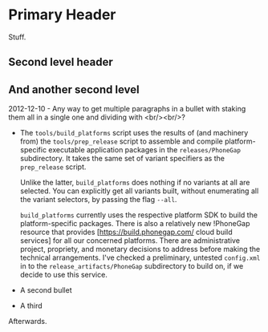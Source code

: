 # Primary Header

Stuff.

## Second level header
## And another second level

2012-12-10 - Any way to get multiple paragraphs in a bullet with staking them all in a single one and dividing with &lt;br/&gt;&lt;br/&gt;?

* The <code>tools/build_platforms</code> script uses the results of (and machinery from) the <code>tools/prep_release</code> script to assemble and compile platform-specific executable application packages in the <code>releases/PhoneGap</code> subdirectory.  It takes the same set of variant specifiers as the <code>prep_release</code> script.

  Unlike the latter, <code>build_platforms</code> does nothing if no variants at all are selected.  You can explicitly get all variants built, without enumerating all the variant selectors, by passing the flag <code>--all</code>.
  
  <code>build_platforms</code> currently uses the respective platform SDK to build the platform-specific packages.  There is also a relatively new !PhoneGap resource that provides [https://build.phonegap.com/ cloud build services] for all our concerned platforms.  There are administrative project, propriety, and monetary decisions to address before making the technical arrangements.  I've checked a preliminary, untested <code>config.xml</code> in to the <code>release_artifacts/PhoneGap</code> subdirectory to build on, if we decide to use this service.
* A second bullet
* A third

Afterwards.
